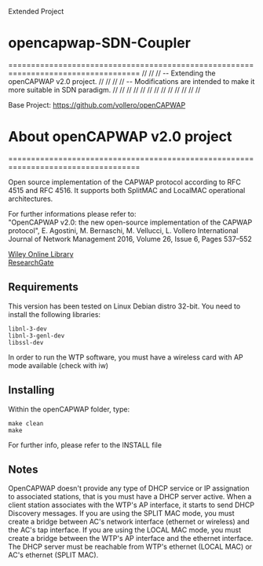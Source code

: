 Extended Project
# opencapwap-SDN-Coupler
===================================================================================
//                                                                               // 
//  -- Extending the openCAPWAP v2.0 project.                                    //
//                                                                               //
//  -- Modifications are intended to make it more suitable in SDN paradigm.      //
//                                                                               //
//                                                                               //
//                                                                               //
//                                                                               //
//                                                                               //
//                                                                               //

Base Project: https://github.com/vollero/openCAPWAP
# About openCAPWAP v2.0 project
===================================================================================

Open source implementation of the CAPWAP protocol according to RFC 4515 and RFC 4516.
It supports both SplitMAC and LocalMAC operational architectures.

For further informations please refer to: <br />
"OpenCAPWAP v2.0: the new open-source implementation of the CAPWAP protocol", E. Agostini, M. Bernaschi, M. Vellucci, L. Vollero
International Journal of Network Management 2016, Volume 26, Issue 6, Pages 537–552 <br />

[Wiley Online Library](http://onlinelibrary.wiley.com/doi/10.1002/nem.1949/abstract) <br />
[ResearchGate](https://www.researchgate.net/publication/307913953_OpenCAPWAP_v20_the_new_open-source_implementation_of_the_CAPWAP_protocol_OPENCAPWAP_V20)


## Requirements

This version has been tested on Linux Debian distro 32-bit.
You need to install the following libraries:
```
libnl-3-dev
libnl-3-genl-dev
libssl-dev
```

In order to run the WTP software, you must have a wireless card with AP mode available (check with iw)

## Installing

Within the openCAPWAP folder, type:
```
make clean
make
```

For further info, please refer to the INSTALL file

## Notes

OpenCAPWAP doesn't provide any type of DHCP service or IP assignation to associated stations, that is you must have a DHCP server active. When a client station associates with the WTP's AP interface, it starts to send DHCP Discovery messages.
If you are using the SPLIT MAC mode, you must create a bridge between AC's network interface (ethernet or wireless) and the AC's tap interface.
If you are using the LOCAL MAC mode, you must create a bridge between the WTP's AP interface and the ethernet interface.
The DHCP server must be reachable from WTP's ethernet (LOCAL MAC) or AC's ethernet (SPLIT MAC).

